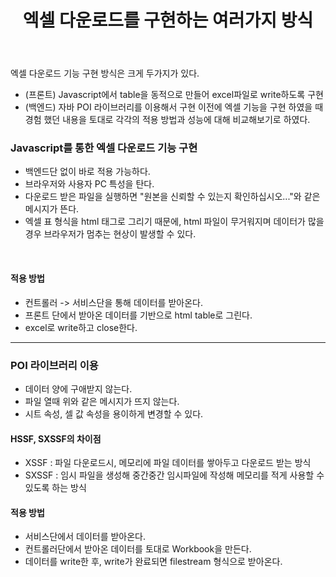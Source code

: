 ﻿---
layout: post
title: 엑셀 다운로드를 구현하는 여러가지 방식
wcategories: [dev]
tags: [dev]
description: 엑셀 다운로드 기능 구현 방식
fullview: false
comments: true
---

엑셀 다운로드 기능 구현 방식은 크게 두가지가 있다.  
* (프론트) Javascript에서 table을 동적으로 만들어 excel파일로 write하도록 구현
* (백엔드) 자바 POI 라이브러리를 이용해서 구현
이전에 엑셀 기능을 구현 하였을 때 경험 했던 내용을 토대로 각각의 적용 방법과 성능에 대해 비교해보기로 하였다.


### Javascript를 통한 엑셀 다운로드 기능 구현
* 백엔드단 없이 바로 적용 가능하다.
* 브라우저와 사용자 PC 특성을 탄다.
* 다운로드 받은 파일을 실행하면 "원본을 신뢰할 수 있는지 확인하십시오..."와 같은 메시지가 뜬다.
* 엑셀 표 형식을 html 태그로 그리기 때문에, html 파일이 무거워지며 데이터가 많을 경우 브라우저가 멈추는 현상이 발생할 수 있다.

<br/>

#### 적용 방법
* 컨트롤러 -> 서비스단을 통해 데이터를 받아온다.
* 프론트 단에서 받아온 데이터를 기반으로 html table로 그린다.
* excel로 write하고 close한다.

***

### POI 라이브러리 이용
* 데이터 양에 구애받지 않는다.
* 파일 열때 위와 같은 메시지가 뜨지 않는다.
* 시트 속성, 셀 값 속성을 용이하게 변경할 수 있다.
#### HSSF, SXSSF의 차이점
* XSSF : 파일 다운로드시, 메모리에 파일 데이터를 쌓아두고 다운로드 받는 방식
* SXSSF : 임시 파일을 생성해 중간중간 임시파일에 작성해 메모리를 적게 사용할 수 있도록 하는 방식

#### 적용 방법
* 서비스단에서 데이터를 받아온다.
* 컨트롤러단에서 받아온 데이터를 토대로 Workbook을 만든다.
* 데이터를 write한 후, write가 완료되면 filestream 형식으로 받아온다.

